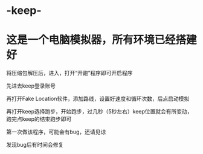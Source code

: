 # -keep-
# **这是一个电脑模拟器，所有环境已经搭建好**

将压缩包解压后，进入，打开“开跑”程序即可开启程序

先进去keep登录账号

再打开Fake Location软件，添加路线，设置好速度和循环次数，后点启动模拟

再打开keep选择跑步，开始跑步，过几秒（5秒左右）keep位置就会有所变动，跑完点keep的结束跑步即可









第一次做该程序，可能会有bug，还请见谅

发现bug后有时间会修复
